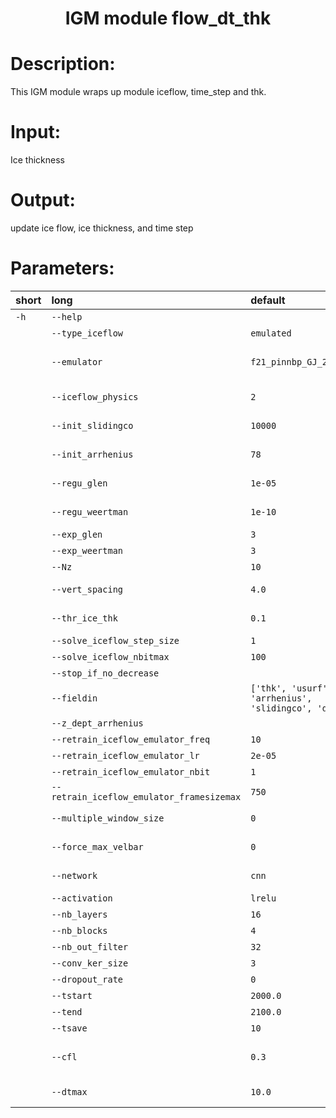
### <h1 align="center" id="title">IGM module flow_dt_thk </h1>

# Description:

This IGM module wraps up module iceflow, time_step and thk.

# Input:

Ice thickness

# Output:

update ice flow, ice thickness, and time step

 
# Parameters: 


|short|long|default|help|
| :--- | :--- | :--- | :--- |
|`-h`|`--help`||show this help message and exit|
||`--type_iceflow`|`emulated`|emulated, solved, diagnostic|
||`--emulator`|`f21_pinnbp_GJ_23_a`|Directory path of the deep-learning ice flow model,               create a new if empty string|
||`--iceflow_physics`|`2`|2 for blatter, 4 for stokes, this is also the number of DOF|
||`--init_slidingco`|`10000`|Initial sliding coeeficient slidingco (default: 0)|
||`--init_arrhenius`|`78`|Initial arrhenius factor arrhenuis (default: 78)|
||`--regu_glen`|`1e-05`|Regularization parameter for Glen's flow law|
||`--regu_weertman`|`1e-10`|Regularization parameter for Weertman's sliding law|
||`--exp_glen`|`3`|Glen's flow law exponent|
||`--exp_weertman`|`3`|Weertman's law exponent|
||`--Nz`|`10`|Nz for the vertical discretization|
||`--vert_spacing`|`4.0`|1.0 for equal vertical spacing, 4.0 otherwise (4.0)|
||`--thr_ice_thk`|`0.1`|Threshold Ice thickness for computing strain rate|
||`--solve_iceflow_step_size`|`1`|solver_step_size|
||`--solve_iceflow_nbitmax`|`100`|solver_nbitmax|
||`--stop_if_no_decrease`||stop_if_no_decrease for the solver|
||`--fieldin`|`['thk', 'usurf', 'arrhenius', 'slidingco', 'dX']`|Input parameter of the iceflow emulator|
||`--z_dept_arrhenius`||dimension of each field in z|
||`--retrain_iceflow_emulator_freq`|`10`|retrain_iceflow_emulator_freq|
||`--retrain_iceflow_emulator_lr`|`2e-05`|retrain_iceflow_emulator_lr|
||`--retrain_iceflow_emulator_nbit`|`1`|retrain_iceflow_emulator_nbit|
||`--retrain_iceflow_emulator_framesizemax`|`750`|retrain_iceflow_emulator_framesizemax|
||`--multiple_window_size`|`0`|If a U-net, this force window size a multiple of 2**N (default: 0)|
||`--force_max_velbar`|`0`|This permits to artif. upper-bound velocities, active if > 0 (default: 0)|
||`--network`|`cnn`|This is the type of network, it can be cnn or unet|
||`--activation`|`lrelu`|lrelu|
||`--nb_layers`|`16`|nb_layers|
||`--nb_blocks`|`4`|Number of block layer in the U-net|
||`--nb_out_filter`|`32`|nb_out_filter|
||`--conv_ker_size`|`3`|conv_ker_size|
||`--dropout_rate`|`0`|dropout_rate|
||`--tstart`|`2000.0`|Start modelling time (default 2000)|
||`--tend`|`2100.0`|End modelling time (default: 2100)|
||`--tsave`|`10`|Save result each X years (default: 10)|
||`--cfl`|`0.3`|CFL number for the stability of the mass conservation scheme,         it must be below 1 (Default: 0.3)|
||`--dtmax`|`10.0`|Maximum time step allowed, used only with slow ice (default: 10.0)|
